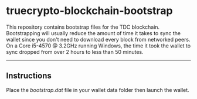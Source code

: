 # truecrypto-blockchain-bootstrap

This repository contains bootstrap files for the TDC blockchain. Bootstrapping will usually reduce the amount of time it takes to sync the wallet since you don't need to download every block from networked peers. On a Core i5-4570 @ 3.2GHz running Windows, the time it took the wallet to sync dropped from over 2 hours to less than 50 minutes.

---

## Instructions

Place the <i>bootstrap.dat</i> file in your wallet data folder then launch the wallet.